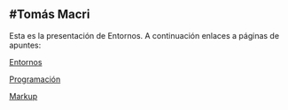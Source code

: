 #Tomás Macri
---
Esta es la presentación de Entornos. A continuación enlaces a páginas de apuntes:

[Entornos](https://programminghistorian.org/es/lecciones/introduccion-a-markdown)

[Programación](https://informatica.iesquevedo.es/videos/1dam/antiguos/programacion-entornos/)

[Markup](https://www.w3schools.com/)
